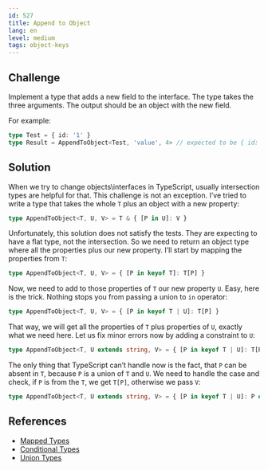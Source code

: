 ```yaml
---
id: 527
title: Append to Object
lang: en
level: medium
tags: object-keys
---
```


## Challenge

Implement a type that adds a new field to the interface.
The type takes the three arguments.
The output should be an object with the new field.

For example:

```ts
type Test = { id: '1' }
type Result = AppendToObject<Test, 'value', 4> // expected to be { id: '1', value: 4 }
```

## Solution

When we try to change objects\interfaces in TypeScript, usually intersection types are helpful for that.
This challenge is not an exception.
I’ve tried to write a type that takes the whole `T` plus an object with a new property:

```typescript
type AppendToObject<T, U, V> = T & { [P in U]: V }
```

Unfortunately, this solution does not satisfy the tests.
They are expecting to have a flat type, not the intersection.
So we need to return an object type where all the properties plus our new property.
I’ll start by mapping the properties from `T`:

```typescript
type AppendToObject<T, U, V> = { [P in keyof T]: T[P] }
```

Now, we need to add to those properties of `T` our new property `U`.
Easy, here is the trick.
Nothing stops you from passing a union to `in` operator:

```typescript
type AppendToObject<T, U, V> = { [P in keyof T | U]: T[P] }
```

That way, we will get all the properties of `T` plus properties of `U`, exactly what we need here.
Let us fix minor errors now by adding a constraint to `U`:

```typescript
type AppendToObject<T, U extends string, V> = { [P in keyof T | U]: T[P] }
```

The only thing that TypeScript can’t handle now is the fact, that `P` can be absent in `T`, because `P` is a union of `T` and `U`.
We need to handle the case and check, if `P` is from the `T`, we get `T[P]`, otherwise we pass `V`:

```typescript
type AppendToObject<T, U extends string, V> = { [P in keyof T | U]: P extends keyof T ? T[P] : V }
```

## References

- [Mapped Types](https://www.typescriptlang.org/docs/handbook/advanced-types.html#mapped-types)
- [Conditional Types](https://www.typescriptlang.org/docs/handbook/advanced-types.html#conditional-types)
- [Union Types](https://www.typescriptlang.org/docs/handbook/unions-and-intersections.html#union-types)
